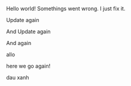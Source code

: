 Hello world!
Somethings went wrong. I just fix it.

Update again

And Update again

And again

allo

here we go again!

dau xanh
